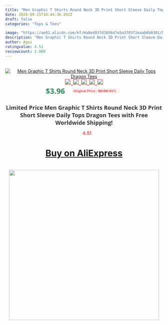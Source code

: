 ```yaml
---
title: "Men Graphic T Shirts Round Neck 3D Print Short Sleeve Daily Tops Dragon Tees"
date: 2020-09-25T10:44:36.892Z
draft: false
categories: "Tops & Tees"

image: "https://ae01.alicdn.com/kf/Ha8e4037d3b5647e5a3703f2eaab6b0301/Men-Graphic-T-Shirts-Round-Neck-3D-Print-Short-Sleeve-Daily-Tops-Dragon-Tees.jpg"
description: "Men Graphic T Shirts Round Neck 3D Print Short Sleeve Daily Tops Dragon Tees"
author: Agus
ratingvalue: 4.51
reviewcount: 2.000
---
```

<br>
<div style="text-align: center;">
<a href="https://s.click.aliexpress.com/e/_Atk0kN" target="_blank" rel="nofollow noopener noreferrer"><img alt="Men Graphic T Shirts Round Neck 3D Print Short Sleeve Daily Tops Dragon Tees" class="magnifier-image" src="https://ae01.alicdn.com/kf/Ha8e4037d3b5647e5a3703f2eaab6b0301/Men-Graphic-T-Shirts-Round-Neck-3D-Print-Short-Sleeve-Daily-Tops-Dragon-Tees.jpg_640x640.jpg">
<br>
<img style="border:1px solid salmon" src="https://ae01.alicdn.com/kf/Ha8e4037d3b5647e5a3703f2eaab6b0301/Men-Graphic-T-Shirts-Round-Neck-3D-Print-Short-Sleeve-Daily-Tops-Dragon-Tees.jpg_120x120.jpg">&nbsp;&nbsp;<img style="border:1px solid salmon" src="https://ae01.alicdn.com/kf/H7d8dcf9e23bb4bf5845308dbf2672bdbr/Men-Graphic-T-Shirts-Round-Neck-3D-Print-Short-Sleeve-Daily-Tops-Dragon-Tees.jpg_120x120.jpg">&nbsp;&nbsp;<img style="border:1px solid salmon" src="_120x120.jpg">&nbsp;&nbsp;<img style="border:1px solid salmon" src="_120x120.jpg">&nbsp;&nbsp;<img style="border:1px solid salmon" src="_120x120.jpg"></a></div><br0>
<div style="text-align: center;"><span style="background-color: white; border: 0px; box-sizing: border-box; color: seagreen; display: inline-block; font-family: &quot;open sans&quot; , &quot;arial&quot; , &quot;helvetica&quot; , sans-serif , &quot;heiti&quot;; font-size: 24px; font-stretch: inherit; font-weight: 700; line-height: inherit; margin: 0px 10px 0px 0px; padding: 0px; vertical-align: middle;">$3.96 </span>
<span style="background: rgb(255 , 241 , 241); border-radius: 3px; border: 0px; box-sizing: border-box; color: #ff4747; display: inline-block; font-family: inherit; font-size: 12px; font-stretch: inherit; font-style: inherit; font-variant: inherit; font-weight: 600; line-height: inherit; margin: 0px; padding: 2px 5px; transform: scale(0.9); vertical-align: middle;">Original Price : <b style="text-decoration: line-through;">$6.60 </b> 40%&nbsp;&nbsp;</span></div>
<h1 style="color: #333333; display: inline-block; font-family: &quot;open sans&quot; , &quot;arial&quot; , &quot;helvetica&quot; , sans-serif , &quot;heiti&quot;; font-size: 18px; font-stretch: inherit; font-weight: 700; text-align: center;">Limited Price Men Graphic T Shirts Round Neck 3D Print Short Sleeve Daily Tops Dragon Tees with Free Worldwide Shipping!</h1>
<div style="color: #ff4747; text-align: center;">
<img src="https://4.bp.blogspot.com/-M0ZcTcb-5uY/XleCXlxnR4I/AAAAAAAAAEc/OrjgMkXV1oMQFaCRZj5HQwOCBcu3w1FegCPcBGAYYCw/s1600/star.png" style="height: 15px;">&nbsp;<b>4.51</b></div>
<div class="button_cont" align="center"><a class="buynow_a" href="https://s.click.aliexpress.com/e/_Atk0kN" target="_blank" rel="nofollow noopener noreferrer"><H1>Buy on AliExpress</H1></a></div><br>
<div class="separator" style="clear: both; text-align: center;">
<img src="https://lh3.googleusercontent.com/-pTy5HemUv9M/XlePHvY0dAI/AAAAAAAAAE4/0nX5iRUoIWY8eMW9Dpxeirr157OZliDIgCLcBGAsYHQ/s1600/badge.gif" width="480">
</div>
